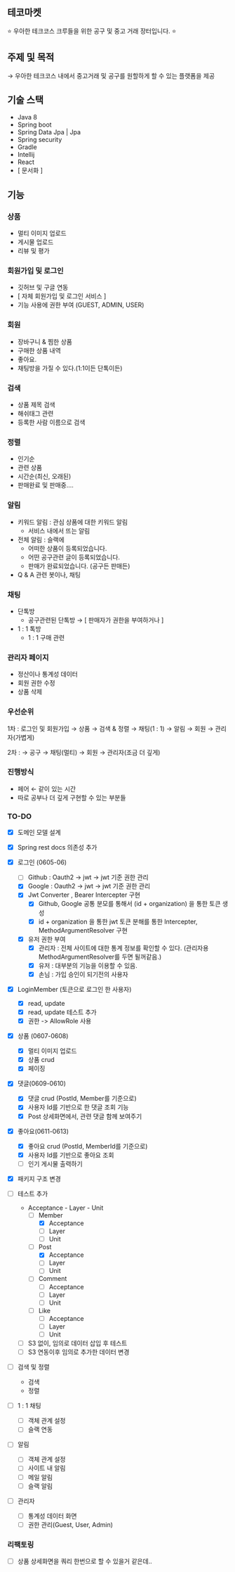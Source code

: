 ## 테코마켓
⭐️ 우아한 테크코스 크루들을 위한 공구 및 중고 거래 장터입니다. ⭐️

## 주제 및 목적

→ 우아한 테크코스 내에서 중고거래 및 공구를 원할하게 할 수 있는 플랫폼을 제공

## 기술 스택

- Java 8
- Spring boot
- Spring Data Jpa | Jpa
- Spring security
- Gradle
- Intellij
- React
- [ 문서화 ]

## 기능

### 상품

- 멀티 이미지 업로드
- 게시물 업로드
- 리뷰 및 평가

### 회원가입 및 로그인

- 깃허브 및 구글 연동
- [ 자체 회원가입 및 로그인 서비스 ]
- 기능 사용에 권한 부여 (GUEST, ADMIN, USER)

### 회원

- 장바구니 & 찜한 상품
- 구매한 상품 내역
- 좋아요.
- 채팅방을 가질 수 있다.(1:1이든 단톡이든)

### 검색

- 상품 제목 검색
- 해쉬태그 관련
- 등록한 사람 이름으로 검색

### 정렬

- 인기순
- 관련 상품
- 시간순(최신, 오래된)
- 판매완료 및 판매중....

### 알림

- 키워드 알림 : 관심 상품에 대한 키워드 알림
    - 서비스 내에서 뜨는 알림
- 전체 알림 : 슬랙에
    - 어떠한 상품이 등록되었습니다.
    - 어떤 공구관련 글이 등록되었습니다.
    - 판매가 완료되었습니다. (공구든 판매든)
- Q & A 관련 봇이나, 채팅

### 채팅

- 단톡방
    - 공구관련된 단톡방 → [ 판매자가 권한을 부여하거나 ]
- 1 : 1 톡방
    - 1 : 1 구매 관련

### 관리자 페이지

- 정산이나 통계성 데이터
- 회원 권한 수정
- 상품 삭제

### 우선순위

1차 : 로그인 및 회원가입 → 상품 → 검색 & 정렬 → 채팅(1 : 1) → 알림 → 회원 → 관리자(가볍게)

2차 : → 공구 → 채팅(멀티)  → 회원 → 관리자(조금 더 깊게)

### 진행방식

- 페어 ← 같이 있는 시간
- 따로 공부나 더 깊게 구현할 수 있는 부분들

### TO-DO

- [x] 도메인 모델 설계

- [x] Spring rest docs 의존성 추가

- [x] 로그인 (0605-06)
    - [ ] Github : Oauth2 -> jwt -> jwt 기준 권한 관리
    - [x] Google : Oauth2 -> jwt -> jwt 기준 권한 관리
    - [x] Jwt Converter , Bearer Intercepter 구현
        - [x] Github, Google 공통 분모를 통해서 (id + organization) 을 통한 토큰 생성
        - [x] id + organization 을 통한 jwt 토큰 분해를 통한 Intercepter, MethodArgumentResolver 구현
    - [x] 유저 권한 부여 
        - [x] 관리자 : 전체 사이트에 대한 통계 정보를 확인할 수 있다. (관리자용 MethodArgumentResolver를 두면 될꺼같음.)
        - [x] 유저 : 대부분의 기능을 이용할 수 있음.
        - [x] 손님 : 가입 승인이 되기전의 사용자
        
- [x] LoginMember (토큰으로 로그인 한 사용자)
    - [x] read, update
    - [x] read, update 테스트 추가
    - [x] 권한 -> AllowRole 사용
    
- [x] 상품 (0607-0608)   
    - [x] 멀티 이미지 업로드
    - [x] 상품 crud
    - [x] 페이징
    
- [x] 댓글(0609-0610)
    - [x] 댓글 crud (PostId, Member를 기준으로)
    - [x] 사용자 Id를 기반으로 한 댓글 조회 기능
    - [x] Post 상세화면에서, 관련 댓글 함께 보여주기

- [x] 좋아요(0611-0613)
    - [x] 좋아요 crud (PostId, MemberId를 기준으로)
    - [x] 사용자 Id를 기반으로 좋아요 조회
    - [ ] 인기 게시물 출력하기
   
- [x] 패키지 구조 변경

- [ ] 테스트 추가
    - Acceptance - Layer - Unit
        - [ ] Member
            - [x] Acceptance
            - [ ] Layer
            - [ ] Unit 
        - [ ] Post
            - [x] Acceptance
            - [ ] Layer
            - [ ] Unit
        - [ ] Comment
            - [ ] Acceptance
            - [ ] Layer
            - [ ] Unit
        - [ ] Like
            - [ ] Acceptance
            - [ ] Layer
            - [ ] Unit
    - [ ] S3 없이, 임의로 데이터 삽입 후 테스트
    - [ ] S3 연동이후 임의로 추가한 데이터 변경

- [ ] 검색 및 정렬
    - 검색
    - 정렬
    
- [ ] 1 : 1 채팅 
    - [ ] 객체 관계 설정
    - [ ] 슬랙 연동

- [ ] 알림
    - [ ] 객체 관계 설정
    - [ ] 사이트 내 알림
    - [ ] 메일 알림
    - [ ] 슬랙 알림 

- [ ] 관리자
    - [ ] 통계성 데이터 화면
    - [ ] 권한 관리(Guest, User, Admin)

### 리팩토링

-[ ] 상품 상세화면을 쿼리 한번으로 할 수 있을거 같은데..